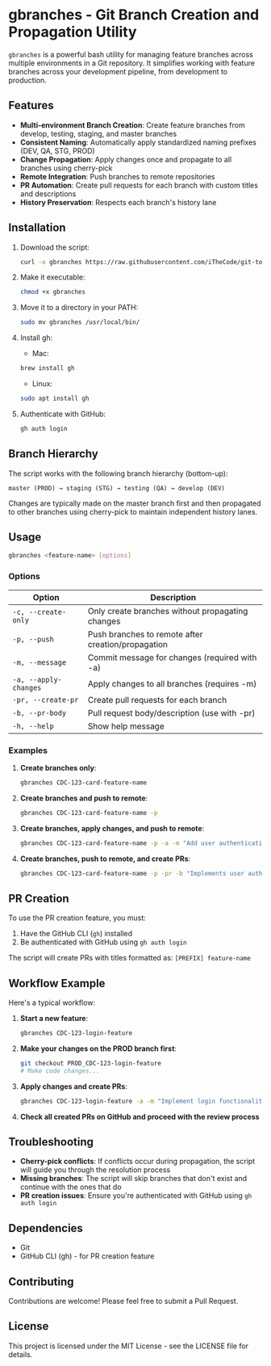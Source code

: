 # gbranches - Git Branch Creation and Propagation Utility

`gbranches` is a powerful bash utility for managing feature branches across multiple environments in a Git repository. It simplifies working with feature branches across your development pipeline, from development to production.

## Features

- **Multi-environment Branch Creation**: Create feature branches from develop, testing, staging, and master branches
- **Consistent Naming**: Automatically apply standardized naming prefixes (DEV, QA, STG, PROD)
- **Change Propagation**: Apply changes once and propagate to all branches using cherry-pick
- **Remote Integration**: Push branches to remote repositories
- **PR Automation**: Create pull requests for each branch with custom titles and descriptions
- **History Preservation**: Respects each branch's history lane

## Installation

1. Download the script:
   ```bash
   curl -o gbranches https://raw.githubusercontent.com/iTheCode/git-tools/main/gbranches.sh
   ```

2. Make it executable:
   ```bash
   chmod +x gbranches
   ```

3. Move it to a directory in your PATH:
   ```bash
   sudo mv gbranches /usr/local/bin/
   ```

4. Install gh:
   - Mac:
   ```bash
   brew install gh
   ```
   - Linux:
   ```bash
   sudo apt install gh
   ```

5. Authenticate with GitHub:
   ```bash
   gh auth login
   ```

## Branch Hierarchy

The script works with the following branch hierarchy (bottom-up):
```
master (PROD) → staging (STG) → testing (QA) → develop (DEV)
```

Changes are typically made on the master branch first and then propagated to other branches using cherry-pick to maintain independent history lanes.

## Usage

```bash
gbranches <feature-name> [options]
```

### Options

| Option | Description |
|--------|-------------|
| `-c, --create-only` | Only create branches without propagating changes |
| `-p, --push` | Push branches to remote after creation/propagation |
| `-m, --message` | Commit message for changes (required with -a) |
| `-a, --apply-changes` | Apply changes to all branches (requires -m) |
| `-pr, --create-pr` | Create pull requests for each branch |
| `-b, --pr-body` | Pull request body/description (use with -pr) |
| `-h, --help` | Show help message |

### Examples

1. **Create branches only**:
   ```bash
   gbranches CDC-123-card-feature-name
   ```

2. **Create branches and push to remote**:
   ```bash
   gbranches CDC-123-card-feature-name -p
   ```

3. **Create branches, apply changes, and push to remote**:
   ```bash
   gbranches CDC-123-card-feature-name -p -a -m "Add user authentication feature"
   ```

4. **Create branches, push to remote, and create PRs**:
   ```bash
   gbranches CDC-123-card-feature-name -p -pr -b "Implements user authentication feature"
   ```

## PR Creation

To use the PR creation feature, you must:

1. Have the GitHub CLI (`gh`) installed
2. Be authenticated with GitHub using `gh auth login`

The script will create PRs with titles formatted as: `[PREFIX] feature-name`

## Workflow Example

Here's a typical workflow:

1. **Start a new feature**:
   ```bash
   gbranches CDC-123-login-feature
   ```

2. **Make your changes on the PROD branch first**:
   ```bash
   git checkout PROD_CDC-123-login-feature
   # Make code changes...
   ```

3. **Apply changes and create PRs**:
   ```bash
   gbranches CDC-123-login-feature -a -m "Implement login functionality" -p -pr -b "This PR adds login functionality with OAuth support"
   ```

4. **Check all created PRs on GitHub and proceed with the review process**

## Troubleshooting

- **Cherry-pick conflicts**: If conflicts occur during propagation, the script will guide you through the resolution process
- **Missing branches**: The script will skip branches that don't exist and continue with the ones that do
- **PR creation issues**: Ensure you're authenticated with GitHub using `gh auth login`

## Dependencies

- Git
- GitHub CLI (gh) - for PR creation feature

## Contributing

Contributions are welcome! Please feel free to submit a Pull Request.

## License

This project is licensed under the MIT License - see the LICENSE file for details.
